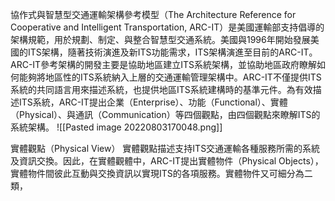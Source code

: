 協作式與智慧型交通運輸架構參考模型（The Architecture Reference for Cooperative and Intelligent Transportation, ARC-IT）是美國運輸部支持倡導的架構規範，用於規劃、制定、與整合智慧型交通系統。美國與1996年開始發展美國的ITS架構，隨著技術演進及新ITS功能需求，ITS架構演進至目前的ARC-IT。ARC-IT參考架構的開發主要是協助地區建立ITS系統架構，並協助地區政府瞭解如何能夠將地區性的ITS系統納入上層的交通運輸管理架構中。ARC-IT不僅提供ITS系統的共同語言用來描述系統，也提供地區ITS系統建構時的基準元件。為有效描述ITS系統，ARC-IT提出企業（Enterprise）、功能（Functional）、實體（Physical）、與通訊（Communication）等四個觀點，由四個觀點來瞭解ITS的系統架構。
![[Pasted image 20220803170048.png]]


實體觀點（Physical View）
實體觀點描述支持ITS交通運輸各種服務所需的系統及資訊交換。因此，在實體觀體中，ARC-IT提出實體物件（Physical Objects），實體物件間彼此互動與交換資訊以實現ITS的各項服務。實體物件又可細分為二類，